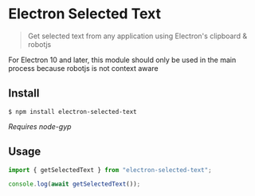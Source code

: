 # Electron Selected Text

> Get selected text from any application using Electron's clipboard & robotjs

For Electron 10 and later, this module should only be used in the main process because robotjs is not context aware

## Install

```
$ npm install electron-selected-text
```

_Requires node-gyp_

## Usage

```ts
import { getSelectedText } from "electron-selected-text";

console.log(await getSelectedText());
```
